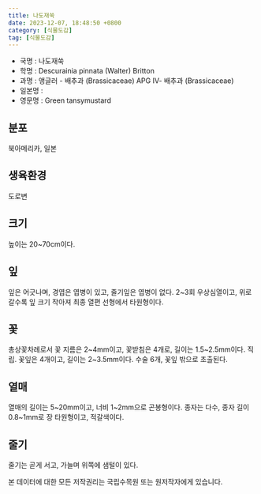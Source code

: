 ```yaml
---
title: 나도재쑥
date: 2023-12-07, 18:48:50 +0800
category: [식물도감]
tag: [식물도감]
---
```




- 국명 : 나도재쑥
- 학명 : Descurainia pinnata (Walter) Britton
- 과명 : 앵글러 - 배추과 (Brassicaceae) APG Ⅳ- 배추과 (Brassicaceae)
- 일본명 : 
- 영문명 : Green tansymustard


## 분포
북아메리카, 일본 
## 생육환경
도로변 
## 크기
높이는 20~70cm이다.
## 잎
잎은 어긋나며, 경엽은 엽병이 있고, 줄기잎은 엽병이 없다. 2~3회 우상심열이고, 위로 갈수록 잎 크기 작아져 최종 열편 선형에서 타원형이다. 
## 꽃
총상꽃차례로서 꽃 지름은 2~4mm이고, 꽃받침은 4개로, 길이는 1.5~2.5mm이다. 직립. 꽃잎은 4개이고, 길이는 2~3.5mm이다. 수술 6개, 꽃잎 밖으로 초출된다.
## 열매
열매의 길이는 5~20mm이고, 너비 1~2mm으로 곤봉형이다. 종자는 다수, 종자 길이 0.8~1mm로 장 타원형이고, 적갈색이다.
## 줄기
줄기는 곧게 서고, 가늘며 위쪽에 샘털이 있다.






본 데이터에 대한 모든 저작권리는 국립수목원 또는 원저작자에게 있습니다.
